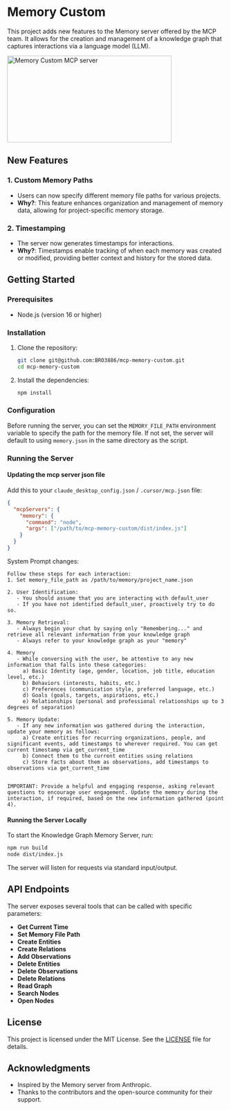# Memory Custom

This project adds new features to the Memory server offered by the MCP team. It allows for the creation and management of a knowledge graph that captures interactions via a language model (LLM).

<a href="https://glama.ai/mcp/servers/w6hi2myrxq">
  <img width="380" height="200" src="https://glama.ai/mcp/servers/w6hi2myrxq/badge" alt="Memory Custom MCP server" />
</a>

## New Features

### 1. Custom Memory Paths

- Users can now specify different memory file paths for various projects.
- **Why?**: This feature enhances organization and management of memory data, allowing for project-specific memory storage.

### 2. Timestamping

- The server now generates timestamps for interactions.
- **Why?**: Timestamps enable tracking of when each memory was created or modified, providing better context and history for the stored data.

## Getting Started

### Prerequisites

- Node.js (version 16 or higher)

### Installation

1. Clone the repository:

   ```bash
   git clone git@github.com:BRO3886/mcp-memory-custom.git
   cd mcp-memory-custom
   ```

2. Install the dependencies:

   ```bash
   npm install
   ```

### Configuration

Before running the server, you can set the `MEMORY_FILE_PATH` environment variable to specify the path for the memory file. If not set, the server will default to using `memory.json` in the same directory as the script.

### Running the Server

#### Updating the mcp server json file

Add this to your `claude_desktop_config.json` / `.cursor/mcp.json` file:

```json
{
  "mcpServers": {
    "memory": {
      "command": "node",
      "args": ["/path/to/mcp-memory-custom/dist/index.js"]
    }
  }
}
```

System Prompt changes:

```
Follow these steps for each interaction:
1. Set memory_file_path as /path/to/memory/project_name.json

2. User Identification:
   - You should assume that you are interacting with default_user
   - If you have not identified default_user, proactively try to do so.

3. Memory Retrieval:
   - Always begin your chat by saying only "Remembering..." and retrieve all relevant information from your knowledge graph
   - Always refer to your knowledge graph as your "memory"

4. Memory
   - While conversing with the user, be attentive to any new information that falls into these categories:
     a) Basic Identity (age, gender, location, job title, education level, etc.)
     b) Behaviors (interests, habits, etc.)
     c) Preferences (communication style, preferred language, etc.)
     d) Goals (goals, targets, aspirations, etc.)
     e) Relationships (personal and professional relationships up to 3 degrees of separation)

5. Memory Update:
   - If any new information was gathered during the interaction, update your memory as follows:
     a) Create entities for recurring organizations, people, and significant events, add timestamps to wherever required. You can get current timestamp via get_current_time
     b) Connect them to the current entities using relations
     c) Store facts about them as observations, add timestamps to observations via get_current_time


IMPORTANT: Provide a helpful and engaging response, asking relevant questions to encourage user engagement. Update the memory during the interaction, if required, based on the new information gathered (point 4).
```

#### Running the Server Locally

To start the Knowledge Graph Memory Server, run:

```bash
npm run build
node dist/index.js
```

The server will listen for requests via standard input/output.

## API Endpoints

The server exposes several tools that can be called with specific parameters:

- **Get Current Time**
- **Set Memory File Path**
- **Create Entities**
- **Create Relations**
- **Add Observations**
- **Delete Entities**
- **Delete Observations**
- **Delete Relations**
- **Read Graph**
- **Search Nodes**
- **Open Nodes**

## License

This project is licensed under the MIT License. See the [LICENSE](LICENSE) file for details.

## Acknowledgments

- Inspired by the Memory server from Anthropic.
- Thanks to the contributors and the open-source community for their support.